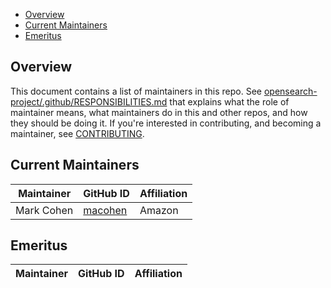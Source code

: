 - [Overview](#overview)
- [Current Maintainers](#current-maintainers)
- [Emeritus](#emeritus)

## Overview

This document contains a list of maintainers in this repo. See [opensearch-project/.github/RESPONSIBILITIES.md](https://github.com/opensearch-project/.github/blob/main/RESPONSIBILITIES.md#maintainer-responsibilities) that explains what the role of maintainer means, what maintainers do in this and other repos, and how they should be doing it. If you're interested in contributing, and becoming a maintainer, see [CONTRIBUTING](CONTRIBUTING.md).

## Current Maintainers

| Maintainer         | GitHub ID                                                 | Affiliation |
| ------------------ | --------------------------------------------------------- | ----------- |
| Mark Cohen         | [macohen](https://github.com/macohen)                     | Amazon      |

## Emeritus

| Maintainer         | GitHub ID                                                 | Affiliation |
| ------------------ | --------------------------------------------------------- | ----------- |
